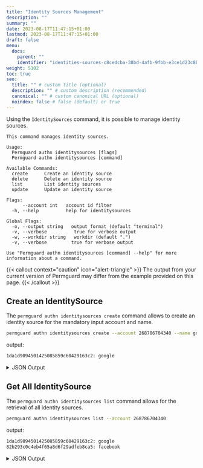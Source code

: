 ```yaml
---
title: "Identity Sources Management"
description: ""
summary: ""
date: 2023-08-17T11:47:15+01:00
lastmod: 2023-08-17T11:47:15+01:00
draft: false
menu:
  docs:
    parent: ""
    identifier: "identities-sources-c8cedcba-38bd-4afb-9fbb-e3ce1d23c8bb"
weight: 5102
toc: true
seo:
  title: "" # custom title (optional)
  description: "" # custom description (recommended)
  canonical: "" # custom canonical URL (optional)
  noindex: false # false (default) or true
---
```

Using the `IdentitySources` command, it is possible to manage identity sources.

```text
This command manages identity sources.

Usage:
  Permguard authn identitysources [flags]
  Permguard authn identitysources [command]

Available Commands:
  create      Create an identity source
  delete      Delete an identity source
  list        List identity sources
  update      Update an identity source

Flags:
      --account int   account id filter
  -h, --help          help for identitysources

Global Flags:
  -o, --output string   output format (default "terminal")
  -v, --verbose          true for verbose output
  -w, --workdir string   workdir (default ".")
  -v, --verbose         true for verbose output

Use "Permguard authn identitysources [command] --help" for more information about a command.
```

{{< callout context="caution" icon="alert-triangle" >}}
The output from your current version of Permguard may differ from the example provided on this page.
{{< /callout >}}

## Create an IdentitySource

The `permguard authn identitysources create` command allows to create an identity source for the mandatory input account and name.

```bash
permguard authn identitysources create --account 268786704340 --name google
```

output:

```bash
1da1d9094501425085859c60429163c2: google
```

<details>
  <summary>
    JSON Output
  </summary>

```bash
permguard authn identitysources create --account 268786704340 --name google --output json
```

output:

```bash
{
  "identity_sources": [
    {
      "identity_source_id": "1da1d9094501425085859c60429163c2",
      "created_at": "2024-08-25T14:36:08.677Z",
      "updated_at": "2024-08-25T14:36:08.677Z",
      "account_id": 268786704340,
      "name": "google"
    }
  ]
}
```

</details>

## Get All IdentitySource

The `permguard authn identitysources list` command allows for the retrieval of all identity sources.

```bash
permguard authn identitysources list --account 268786704340
```

output:

```bash
1da1d9094501425085859c60429163c2: google
82b293c0c4eb4f65a8d6f29adfeb8ca5: facebook
```

<details>
  <summary>
    JSON Output
  </summary>

```bash
permguard authn identitysources list --account 268786704340 --output json
```

output:

```bash
{
  "identity_sources": [
    {
      "identity_source_id": "1da1d9094501425085859c60429163c2",
      "created_at": "2024-08-25T14:36:08.677Z",
      "updated_at": "2024-08-25T14:36:08.677Z",
      "account_id": 268786704340,
      "name": "google"
    },
    {
      "identity_source_id": "82b293c0c4eb4f65a8d6f29adfeb8ca5",
      "created_at": "2024-08-25T14:36:23.169Z",
      "updated_at": "2024-08-25T14:36:23.169Z",
      "account_id": 268786704340,
      "name": "facebook"
    }
  ]
}
```

</details>
